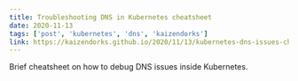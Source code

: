 ```yaml
---
title: Troubleshooting DNS in Kubernetes cheatsheet
date: 2020-11-13
tags: ['post', 'kubernetes', 'dns', 'kaizendorks']
link: https://kaizendorks.github.io/2020/11/13/kubernetes-dns-issues-cheatsheet/
---
```


Brief cheatsheet on how to debug DNS issues inside Kubernetes.
